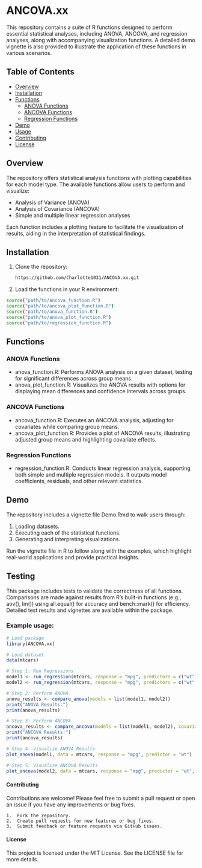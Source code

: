 
# ANCOVA.xx

This repository contains a suite of R functions designed to perform essential statistical analyses, including ANOVA, ANCOVA, and regression analyses, along with accompanying visualization functions. A detailed demo vignette is also provided to illustrate the application of these functions in various scenarios.

## Table of Contents

- [Overview](#overview)
- [Installation](#installation)
- [Functions](#functions)
  - [ANOVA Functions](#anova-functions)
  - [ANCOVA Functions](#ancova-functions)
  - [Regression Functions](#regression-functions)
- [Demo](#demo)
- [Usage](#usage)
- [Contributing](#contributing)
- [License](#license)

## Overview

The repository offers statistical analysis functions with plotting capabilities for each model type. The available functions allow users to perform and visualize:
- Analysis of Variance (ANOVA)
- Analysis of Covariance (ANCOVA)
- Simple and multiple linear regression analyses

Each function includes a plotting feature to facilitate the visualization of results, aiding in the interpretation of statistical findings.

## Installation

1. Clone the repository:
   ```bash
   https://github.com/Charlotte1031/ANCOVA.xx.git
   ```
2.	Load the functions in your R environment:

  ```bash
  source("path/to/ancova_function.R")
  source("path/to/ancova_plot_function.R")
  source("path/to/anova_function.R")
  source("path/to/anova_plot_function.R")
  source("path/to/regression_function.R")
  ```


## Functions

### ANOVA Functions

- anova_function.R: Performs ANOVA analysis on a given dataset, testing for significant differences across group means.
- anova_plot_function.R: Visualizes the ANOVA results with options for displaying mean differences and confidence intervals across groups.

### ANCOVA Functions

- ancova_function.R: Executes an ANCOVA analysis, adjusting for covariates while comparing group means.
- ancova_plot_function.R: Provides a plot of ANCOVA results, illustrating adjusted group means and highlighting covariate effects.

### Regression Functions

- regression_function.R: Conducts linear regression analysis, supporting both simple and multiple regression models. It outputs model coefficients, residuals, and other relevant statistics.

## Demo

The repository includes a vignette file Demo.Rmd to walk users through:

1.	Loading datasets.
2.	Executing each of the statistical functions.
3.	Generating and interpreting visualizations.

Run the vignette file in R to follow along with the examples, which highlight real-world applications and provide practical insights.

## Testing

This package includes tests to validate the correctness of all functions. Comparisons are made against results from R’s built-in functions (e.g., aov(), lm()) using all.equal() for accuracy and bench::mark() for efficiency. Detailed test results and vignettes are available within the package.

### Example usage:

```r
# Load package
library(ANCOVA.xx)

# Load dataset
data(mtcars)

# Step 1: Run Regressions
model1 <- run_regression(mtcars, response = "mpg", predictors = c("wt"))
model2 <- run_regression(mtcars, response = "mpg", predictors = c("wt", "hp"))

# Step 2: Perform ANOVA
anova_results <- compare_anova(models = list(model1, model2))
print("ANOVA Results:")
print(anova_results)

# Step 3: Perform ANCOVA
ancova_results <- compare_ancova(models = list(model1, model2), covariates = c("wt", "hp"), data = mtcars)
print("ANCOVA Results:")
print(ancova_results)

# Step 4: Visualize ANOVA Results
plot_anova(model1, data = mtcars, response = "mpg", predictor = "wt")

# Step 5: Visualize ANCOVA Results
plot_ancova(model2, data = mtcars, response = "mpg", predictor = "wt", covariate = "hp")
```

#### Contributing

Contributions are welcome! Please feel free to submit a pull request or open an issue if you have any improvements or bug fixes.

	1.	Fork the repository.
	2.	Create pull requests for new features or bug fixes.
	3.	Submit feedback or feature requests via GitHub issues.

#### License

This project is licensed under the MIT License. See the LICENSE file for more details.

